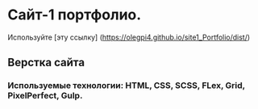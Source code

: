 # Сайт-1 портфолио.  
Используйте [эту ссылку] (https://olegpi4.github.io/site1_Portfolio/dist/)

## Верстка сайта  
### Используемые технологии: HTML, CSS, SCSS, FLex, Grid, PixelPerfect, Gulp. 

 
